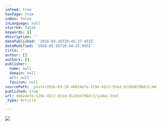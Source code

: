 ```yaml
---
inFeed: true
hasPage: true
inNav: false
inLanguage: null
starred: false
keywords: []
description: ''
datePublished: '2016-03-26T20:45:27.453Z'
dateModified: '2016-03-26T20:44:15.955Z'
title: ''
author: []
authors: []
publisher:
  name: null
  domain: null
  url: null
  favicon: null
sourcePath: _posts/2016-03-26-4b624efe-129e-42c2-931d-d110d4798dc3.md
published: true
url: 4b624efe-129e-42c2-931d-d110d4798dc3/index.html
_type: Article

---
```

![](https://the-grid-user-content.s3-us-west-2.amazonaws.com/646a1e0c-5207-4da0-9301-4f446c4326e4.jpg)